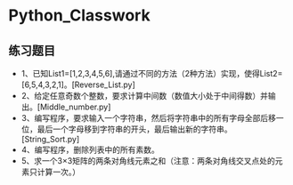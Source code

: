 # Python_Classwork
## 练习题目
*  1、已知List1=[1,2,3,4,5,6],请通过不同的方法（2种方法）实现，使得List2=[6,5,4,3,2,1]。[Reverse_List.py]
*  2、给定任意奇数个整数，要求计算中间数（数值大小处于中间得数）并输出。[Middle_number.py]
*  3、编写程序，要求输入一个字符串，然后将字符串中的所有字母全部后移一位，最后一个字母移到字符串的开头，最后输出新的字符串。[String_Sort.py]
*  4、编写程序，删除列表中的所有素数。
*  5、求一个3×3矩阵的两条对角线元素之和（注意：两条对角线交叉点处的元素只计算一次。）   